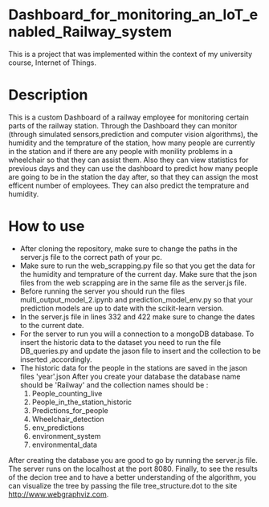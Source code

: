 # Dashboard_for_monitoring_an_IoT_enabled_Railway_system

This is a project that was implemented within the context of my university course, Internet of Things.

# Description
This is a custom Dashboard of a railway employee for monitoring certain parts of the railway station. Through the Dashboard they can monitor (through simulated sensors,prediction and computer vision algorithms), the humidity and the temprature of the station, how many people are currently in the station and if there are any people with monility problems in a wheelchair so that they can assist them. Also they can view statistics for previous days and they can use the dashboard to predict how many people are going to be in the station the day after, so that they can assign the most efficent number of employees. They can also predict the temprature and humidity.

# How to use
* After cloning the repository, make sure to change the paths in the server.js file to the correct path of your pc.
* Make sure to run the web_scrapping.py file so that you get the data for the humidity and temprature of the current day. Make sure that the json files from the web scrapping are in the same file as the server.js file.
* Before running the server you should run the files multi_output_model_2.ipynb and prediction_model_env.py so that your prediction models are up to date with the scikit-learn version.
* In the server.js file in lines 332 and 422 make sure to change the dates to the current date.
* For the server to run you will a connection to a mongoDB database. To insert the historic data to the dataset you need to run the file DB_queries.py and update the jason file to insert and the collection to be inserted ,accordingly.
* The historic data for the people in the stations are saved in the jason files 'year'.json
After you create your database the database name should be 'Railway' and the collection names should be :
  1. People_counting_live
  2. People_in_the_station_historic
  3. Predictions_for_people
  4. Wheelchair_detection
  5. env_predictions
  6. environment_system
  7. environmental_data

After creating the database you are good to go by running the server.js file. The server runs on the localhost at the port 8080.
Finally, to see the results of the decion tree and to have a better understanding of the algorithm, you can visualize the tree by passing the file tree_structure.dot to the site http://www.webgraphviz.com.
